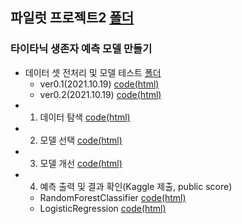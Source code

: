## 파일럿 프로젝트2 [폴더](https://github.com/kbjung/LikeLion_13th_DataCourse/tree/main/codeclass/2021.10.20(pilot_project))
### 타이타닉 생존자 예측 모델 만들기
  + 데이터 셋 전처리 및 모델 테스트 [폴더](https://github.com/kbjung/LikeLion_13th_DataCourse/tree/main/codeclass/2021.10.19(pilot_project_%EC%A4%80%EB%B9%84))
    - ver0.1(2021.10.19) [code(html)](https://kbjung.github.io/LikeLion_13th_DataCourse/codeclass/2021.10.19(pilot_project_준비)/2021.10.19-pilot_project_준비ver0.1(titanic).html)
    - ver0.2(2021.10.19) [code(html)](https://kbjung.github.io/LikeLion_13th_DataCourse/codeclass/2021.10.19(pilot_project_준비)/2021.10.19-pilot_project_준비ver0.2(titanic).html)
  + 01. 데이터 탐색 [code(html)](https://kbjung.github.io/LikeLion_13th_DataCourse/codeclass/2021.10.20(pilot_project)/2021.10.20-pilot_project_01_데이터_탐색(titanic).html)
  + 02. 모델 선택 [code(html)](https://kbjung.github.io/LikeLion_13th_DataCourse/codeclass/2021.10.20(pilot_project)/2021.10.20-pilot_project_02_모델_선택(titanic).html)
  + 03. 모델 개선 [code(html)](https://kbjung.github.io/LikeLion_13th_DataCourse/codeclass/2021.10.20(pilot_project)/2021.10.20-pilot_project_03_모델_개선(titanic).html)
  + 04. 예측 출력 및 결과 확인(Kaggle 제출, public score)
    - RandomForestClassifier [code(html)](https://kbjung.github.io/LikeLion_13th_DataCourse/codeclass/2021.10.20(pilot_project)/2021.10.20-pilot_project_04_예측_출력_(rf_c)(titanic).html)
    - LogisticRegression [code(html)](https://kbjung.github.io/LikeLion_13th_DataCourse/codeclass/2021.10.20(pilot_project)/2021.10.20-pilot_project_04_예측_출력_(lg_c)(titanic).html)
